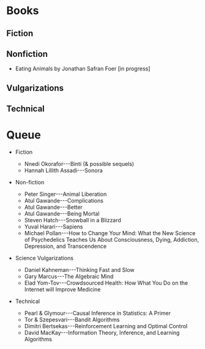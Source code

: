 # Books 

## Fiction

## Nonfiction
 * Eating Animals by Jonathan Safran Foer [in progress]

## Vulgarizations

## Technical 


# Queue

 * Fiction 
     * Nnedi Okorafor---Binti (& possible sequels)
     * Hannah Lillith Assadi---Sonora

 * Non-fiction
     * Peter Singer---Animal Liberation
     * Atul Gawande---Complications
     * Atul Gawande---Better
     * Atul Gawande---Being Mortal
     * Steven Hatch---Snowball in a Blizzard
     * Yuval Harari---Sapiens
     * Michael Pollan---How to Change Your Mind: What the New Science of Psychedelics Teaches Us About Consciousness, Dying, Addiction, Depression, and Transcendence

 * Science Vulgarizations
     * Daniel Kahneman---Thinking Fast and Slow
     * Gary Marcus---The Algebraic Mind     
     * Elad Yom-Tov---Crowdsourced Health: How What You Do on the Internet will Improve Medicine
 
 * Technical 
     * Pearl & Glymour---Causal Inference in Statistics: A Primer
     * Tor & Szepesvari---Bandit Algorithms
     * Dimitri Bertsekas---Reinforcement Learning and Optimal Control
     * David MacKay---Information Theory, Inference, and Learning Algorithms

